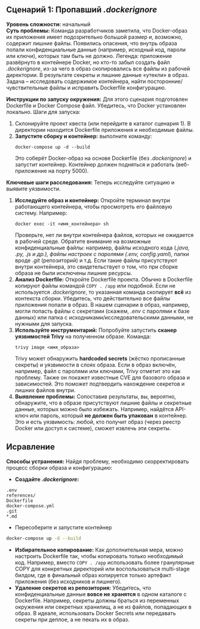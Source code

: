 ## Сценарий 1: Пропавший *.dockerignore*  
**Уровень сложности:** начальный  
**Суть проблемы:** Команда разработчиков заметила, что Docker-образ их приложения имеет подозрительно большой размер и, возможно, содержит лишние файлы. Появились опасения, что внутрь образа попали конфиденциальные данные (например, исходный код, пароли или ключи), которых там быть не должно. Легенда: приложение развёрнуто в контейнере Docker, но кто-то забыл создать файл *.dockerignore*, из-за чего в образ скопировались все файлы из рабочей директории. В результате секреты и лишние данные «утекли» в образ. Задача – исследовать содержимое контейнера, найти посторонние/чувствительные файлы и исправить Dockerfile конфигурацию.


**Инструкции по запуску окружения:** Для этого сценария подготовлен Dockerfile и Docker Compose файл. Убедитесь, что Docker установлен локально. Шаги для запуска:  
1. Склонируйте проект квеста (или перейдите в каталог сценария 1). В директории находится Dockerfile приложения и необходимые файлы.  
2. **Запустите сборку и контейнер:** выполните команду:  
   ```shell
   docker-compose up -d --build
   ```  
   Это соберёт Docker-образ на основе Dockerfile (без *.dockerignore*) и запустит контейнер. Контейнер должен подняться и работать (веб-приложение на порту 5000).  

**Ключевые шаги расследования:** Теперь исследуйте ситуацию и выявите уязвимости.  
1. **Исследуйте образ и контейнер:** Откройте терминал внутри работающего контейнера, чтобы просмотреть его файловую систему. Например:  
   ```shell
   docker exec -it <имя_контейнера> sh
   ```  
   Проверьте, нет ли внутри контейнера файлов, которых не ожидается в рабочей среде. Обратите внимание на возможные конфиденциальные файлы: например, файлы исходного кода (*.java, *.py, *.js и др.*), файлы настроек с паролями (*.env, config.yaml*), папки вроде *.git* (репозиторий) и т.д. Если такие файлы присутствуют внутри контейнера, это свидетельствует о том, что при сборке образа не были исключены лишние ресурсы.  
2. **Анализ Dockerfile:** Откройте Dockerfile проекта. Обычно в Dockerfile копируют файлы командой `COPY . /app` или подобной. Если не используется *.dockerignore*, то указанная команда скопирует **всё** из контекста сборки. Убедитесь, что действительно все файлы приложения попали в образ. В нашем сценарии в образ, например, могли попасть файлы с секретами (скажем, *.env* с паролями к базе данных) или папка с исходниками/исследовательскими данными, не нужными для запуска.  
3. **Используйте инструментарий:** Попробуйте запустить **сканер уязвимостей Trivy** на полученном образе. Команда:  
   ```shell
   trivy image <имя_образа>
   ```  
   Trivy может обнаружить **hardcoded secrets** (жёстко прописанные секреты) и уязвимости в слоях образа. Если в образ включён, например, файл с паролями или ключами, Trivy отметит это как проблему. Также он покажет известные CVE для базового образа и зависимостей. Это поможет подтвердить нахождение секретов и лишних файлов внутри.  
4. **Выявление проблемы:** Сопоставив результаты, вы, вероятно, обнаружите, что в образе присутствуют лишние файлы и секретные данные, которых можно было избежать. Например, найдётся API-ключ или пароль, который **не должен быть упакован** в контейнер. Это и есть уязвимость: любой, кто получит образ (через реестр Docker или доступ к системе), сможет извлечь эти секреты.  

## Исравление
**Способы устранения:** Найдя проблему, необходимо скорректировать процесс сборки образа и конфигурацию:  
- **Создайте *.dockerignore*:** 
```
.env
references/
Dockerfile
docker-compose.yml
.git
*.md
```
- Пересоберите и запустите контейнер
```sh
docker-compose up -d --build
```  

- **Избирательное копирование:** Как дополнительная мера, можно настроить Dockerfile так, чтобы копировать только необходимый код. Например, вместо `COPY . /app` использовать более гранулярные COPY для конкретных директорий или воспользоваться multi-stage билдом, где в финальный образ копируется только артефакт приложения (без исходников и лишнего).  
- **Удаление секретов из репозитория:** Убедитесь, что конфиденциальные данные **вовсе не хранятся** в одном каталоге с Dockerfile. Например, секреты должны браться из переменных окружения или секретных хранилищ, а не из файлов, попадающих в образ. В идеале, использовать Docker Secrets или передавать секреты при деплое, а не пекать их в образ.  

